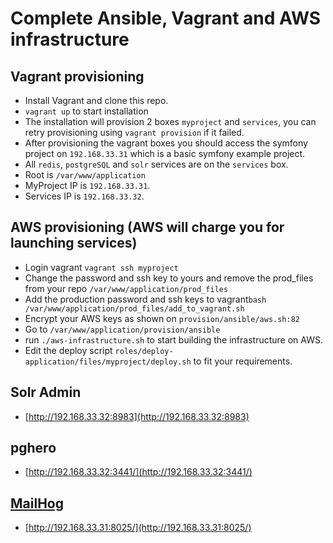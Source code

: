 # Complete Ansible, Vagrant and AWS infrastructure

## Vagrant provisioning
- Install Vagrant and clone this repo.
- `vagrant up` to start installation
- The installation will provision 2 boxes `myproject` and `services`, you can retry provisioning using `vagrant provision` if it failed.
- After provisioning the vagrant boxes you should access the symfony project on `192.168.33.31` which is a basic symfony example project.
- All `redis`, `postgreSQL` and `solr` services are on the `services` box.
- Root is ```/var/www/application```
- MyProject IP is `192.168.33.31`.
- Services IP is `192.168.33.32`.

## AWS provisioning (AWS will charge you for launching services)
- Login vagrant `vagrant ssh myproject`
- Change the password and ssh key to yours and remove the prod_files from your repo `/var/www/application/prod_files`
- Add the production password and ssh keys to vagrant`bash /var/www/application/prod_files/add_to_vagrant.sh`
- Encrypt your AWS keys as shown on `provision/ansible/aws.sh:82`
- Go to `/var/www/application/provision/ansible`
- run `./aws-infrastructure.sh` to start building the infrastructure on AWS.
- Edit the deploy script `roles/deploy-application/files/myproject/deploy.sh` to fit your requirements.

## Solr Admin

- [http://192.168.33.32:8983](http://192.168.33.32:8983)

## pghero

- [http://192.168.33.32:3441/](http://192.168.33.32:3441/)

## [MailHog](https://github.com/mailhog/MailHog)

- [http://192.168.33.31:8025/](http://192.168.33.31:8025/)
